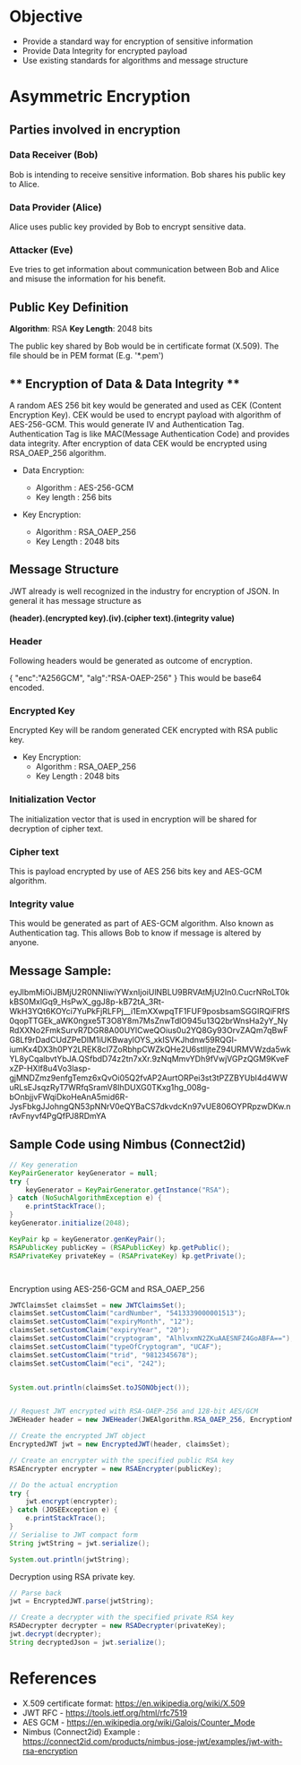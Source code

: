 # Objective

* Provide a standard way for encryption of sensitive information
* Provide Data Integrity for encrypted payload
* Use existing standards for algorithms and message structure

# Asymmetric Encryption

## **Parties involved in encryption**

### Data Receiver (Bob)

Bob is intending to receive sensitive information. Bob shares his public key to Alice.

### Data Provider (Alice)

Alice uses public key provided by Bob to encrypt sensitive data.

### Attacker (Eve)

Eve tries to get information about communication between Bob and Alice and misuse the information for his benefit.

## **Public Key Definition**

**Algorithm**: RSA
**Key Length**: 2048 bits

The public key shared by Bob would be in certificate format (X.509). The file should be in PEM format (E.g. '*.pem')

## ** Encryption of Data & Data Integrity **

A random AES 256 bit key would be generated and used as CEK (Content Encryption Key). CEK would be used to encrypt payload with algorithm of AES-256-GCM. This would generate IV and Authentication Tag. Authentication Tag is like MAC(Message Authentication Code) and provides data integrity. After encryption of data CEK would be encrypted using RSA_OAEP_256 algorithm.

* Data Encryption:
  * Algorithm : AES-256-GCM
  * Key length : 256 bits

* Key Encryption:
  * Algorithm : RSA_OAEP_256
  * Key Length : 2048 bits



## **Message Structure**

JWT already is well recognized in the industry for encryption of JSON.
In general it has message structure as

**(header).(encrypted key).(iv).(cipher text).(integrity value)**

### Header
Following headers would be generated as outcome of encryption.

{ "enc":"A256GCM",
  "alg":"RSA-OAEP-256"
}
This would be base64 encoded.

### Encrypted Key

Encrypted Key will be random generated CEK encrypted with RSA public key.

* Key Encryption:
  * Algorithm : RSA_OAEP_256
  * Key Length : 2048 bits

### Initialization Vector

The initialization vector that is used in encryption will be shared for decryption of cipher text.

### Cipher text

This is payload encrypted by use of AES 256 bits key and AES-GCM algorithm.

### Integrity value

This would be generated as part of AES-GCM algorithm. Also known as Authentication tag. This allows Bob to know if message is altered by anyone.

## Message Sample:

eyJlbmMiOiJBMjU2R0NNIiwiYWxnIjoiUlNBLU9BRVAtMjU2In0.CucrNRoLT0kkBS0MxlGq9_HsPwX_ggJ8p-kB72tA_3Rt-WkH3YQt6KOYci7YuPkFjRLFPj__i1EmXXwpqTF1FUF9posbsamSGGIRQiFRfS0qopTTGEk_aWK0ngxe5T3O8Y8m7MsZnwTdlO945u13Q2brWnsHa2yY_NyRdXXNo2FmkSurvR7DGR8A00UYlCweQOius0u2YQ8Gy93OrvZAQm7qBwFG8Lf9rDadCUdZPeDIM1iUKBwaylOYS_xkISVKJhdnw59RQGl-iumKx4DX3h0PY2LREK8cI7ZoRbhpCWZkQHe2U6stIljteZ94URMVWzda5wkYL8yCqalbvtYbJA.QSfbdD74z2tn7xXr.9zNqMmvYDh9fVwjVGPzQGM9KveFxZP-HXlf8u4Vo3lasp-gjMNDZmz9enfgTemz6xQvOi05Q2fvAP2AurtORPei3st3tPZZBYUbl4d4WWuRLsEJsqzRyT7WRfqSramV8IhDUXG0TKxg1hg_008g-bOnbjjvFWqiDkoHeAnA5mid6R-JysFbkgJJohngQN53pNNrV0eQYBaCS7dkvdcKn97vUE806OYPRpzwDKw.nrAvFnyvf4PgQfPJ8RDmYA

## Sample Code using Nimbus (Connect2id)

``` java
// Key generation
KeyPairGenerator keyGenerator = null;
try {
    keyGenerator = KeyPairGenerator.getInstance("RSA");
} catch (NoSuchAlgorithmException e) {
    e.printStackTrace();
}
keyGenerator.initialize(2048);

KeyPair kp = keyGenerator.genKeyPair();
RSAPublicKey publicKey = (RSAPublicKey) kp.getPublic();
RSAPrivateKey privateKey = (RSAPrivateKey) kp.getPrivate();




```

Encryption using AES-256-GCM and RSA_OAEP_256

```java
JWTClaimsSet claimsSet = new JWTClaimsSet();
claimsSet.setCustomClaim("cardNumber", "5413339000001513");
claimsSet.setCustomClaim("expiryMonth", "12");
claimsSet.setCustomClaim("expiryYear", "20");
claimsSet.setCustomClaim("cryptogram", "AlhlvxmN2ZKuAAESNFZ4GoABFA==");
claimsSet.setCustomClaim("typeOfCryptogram", "UCAF");
claimsSet.setCustomClaim("trid", "9812345678");
claimsSet.setCustomClaim("eci", "242");


System.out.println(claimsSet.toJSONObject());


// Request JWT encrypted with RSA-OAEP-256 and 128-bit AES/GCM
JWEHeader header = new JWEHeader(JWEAlgorithm.RSA_OAEP_256, EncryptionMethod.A256GCM);

// Create the encrypted JWT object
EncryptedJWT jwt = new EncryptedJWT(header, claimsSet);

// Create an encrypter with the specified public RSA key
RSAEncrypter encrypter = new RSAEncrypter(publicKey);

// Do the actual encryption
try {
    jwt.encrypt(encrypter);
} catch (JOSEException e) {
    e.printStackTrace();
}
// Serialise to JWT compact form
String jwtString = jwt.serialize();

System.out.println(jwtString);

```

Decryption using RSA private key.

```java
// Parse back
jwt = EncryptedJWT.parse(jwtString);

// Create a decrypter with the specified private RSA key
RSADecrypter decrypter = new RSADecrypter(privateKey);
jwt.decrypt(decrypter);
String decryptedJson = jwt.serialize();

```






# References

* X.509 certificate format: https://en.wikipedia.org/wiki/X.509
* JWT RFC - https://tools.ietf.org/html/rfc7519
* AES GCM - https://en.wikipedia.org/wiki/Galois/Counter_Mode
* Nimbus (Connect2id) Example : https://connect2id.com/products/nimbus-jose-jwt/examples/jwt-with-rsa-encryption
